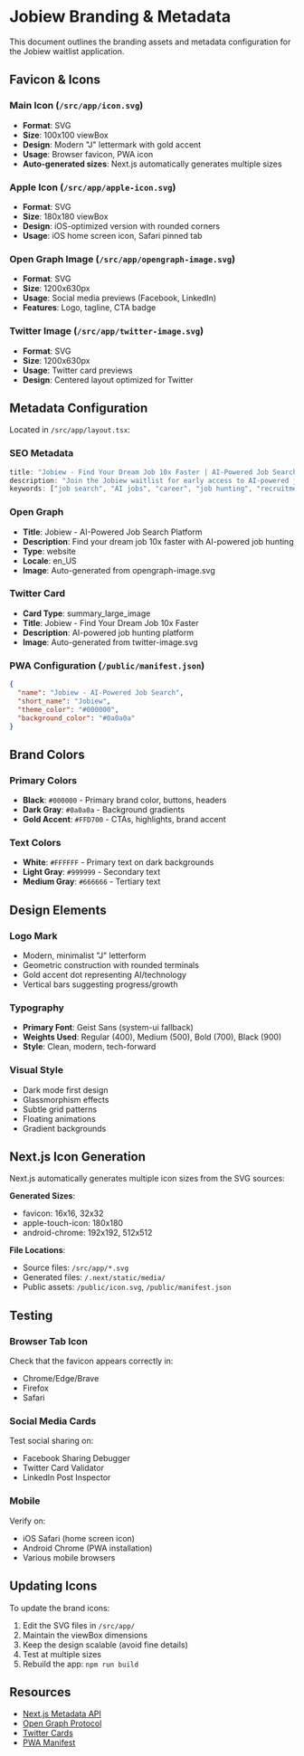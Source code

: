# Jobiew Branding & Metadata

This document outlines the branding assets and metadata configuration for the Jobiew waitlist application.

## Favicon & Icons

### Main Icon (`/src/app/icon.svg`)
- **Format**: SVG
- **Size**: 100x100 viewBox
- **Design**: Modern "J" lettermark with gold accent
- **Usage**: Browser favicon, PWA icon
- **Auto-generated sizes**: Next.js automatically generates multiple sizes

### Apple Icon (`/src/app/apple-icon.svg`)
- **Format**: SVG
- **Size**: 180x180 viewBox
- **Design**: iOS-optimized version with rounded corners
- **Usage**: iOS home screen icon, Safari pinned tab

### Open Graph Image (`/src/app/opengraph-image.svg`)
- **Format**: SVG
- **Size**: 1200x630px
- **Usage**: Social media previews (Facebook, LinkedIn)
- **Features**: Logo, tagline, CTA badge

### Twitter Image (`/src/app/twitter-image.svg`)
- **Format**: SVG
- **Size**: 1200x630px
- **Usage**: Twitter card previews
- **Design**: Centered layout optimized for Twitter

## Metadata Configuration

Located in `/src/app/layout.tsx`:

### SEO Metadata
```typescript
title: "Jobiew - Find Your Dream Job 10x Faster | AI-Powered Job Search"
description: "Join the Jobiew waitlist for early access to AI-powered job hunting..."
keywords: ["job search", "AI jobs", "career", "job hunting", "recruitment", "AI agent", "employment"]
```

### Open Graph
- **Title**: Jobiew - AI-Powered Job Search Platform
- **Description**: Find your dream job 10x faster with AI-powered job hunting
- **Type**: website
- **Locale**: en_US
- **Image**: Auto-generated from opengraph-image.svg

### Twitter Card
- **Card Type**: summary_large_image
- **Title**: Jobiew - Find Your Dream Job 10x Faster
- **Description**: AI-powered job hunting platform
- **Image**: Auto-generated from twitter-image.svg

### PWA Configuration (`/public/manifest.json`)
```json
{
  "name": "Jobiew - AI-Powered Job Search",
  "short_name": "Jobiew",
  "theme_color": "#000000",
  "background_color": "#0a0a0a"
}
```

## Brand Colors

### Primary Colors
- **Black**: `#000000` - Primary brand color, buttons, headers
- **Dark Gray**: `#0a0a0a` - Background gradients
- **Gold Accent**: `#FFD700` - CTAs, highlights, brand accent

### Text Colors
- **White**: `#FFFFFF` - Primary text on dark backgrounds
- **Light Gray**: `#999999` - Secondary text
- **Medium Gray**: `#666666` - Tertiary text

## Design Elements

### Logo Mark
- Modern, minimalist "J" letterform
- Geometric construction with rounded terminals
- Gold accent dot representing AI/technology
- Vertical bars suggesting progress/growth

### Typography
- **Primary Font**: Geist Sans (system-ui fallback)
- **Weights Used**: Regular (400), Medium (500), Bold (700), Black (900)
- **Style**: Clean, modern, tech-forward

### Visual Style
- Dark mode first design
- Glassmorphism effects
- Subtle grid patterns
- Floating animations
- Gradient backgrounds

## Next.js Icon Generation

Next.js automatically generates multiple icon sizes from the SVG sources:

**Generated Sizes**:
- favicon: 16x16, 32x32
- apple-touch-icon: 180x180
- android-chrome: 192x192, 512x512

**File Locations**:
- Source files: `/src/app/*.svg`
- Generated files: `/.next/static/media/`
- Public assets: `/public/icon.svg`, `/public/manifest.json`

## Testing

### Browser Tab Icon
Check that the favicon appears correctly in:
- Chrome/Edge/Brave
- Firefox
- Safari

### Social Media Cards
Test social sharing on:
- Facebook Sharing Debugger
- Twitter Card Validator
- LinkedIn Post Inspector

### Mobile
Verify on:
- iOS Safari (home screen icon)
- Android Chrome (PWA installation)
- Various mobile browsers

## Updating Icons

To update the brand icons:

1. Edit the SVG files in `/src/app/`
2. Maintain the viewBox dimensions
3. Keep the design scalable (avoid fine details)
4. Test at multiple sizes
5. Rebuild the app: `npm run build`

## Resources

- [Next.js Metadata API](https://nextjs.org/docs/app/api-reference/file-conventions/metadata)
- [Open Graph Protocol](https://ogp.me/)
- [Twitter Cards](https://developer.twitter.com/en/docs/twitter-for-websites/cards/overview/abouts-cards)
- [PWA Manifest](https://web.dev/add-manifest/)

